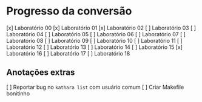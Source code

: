 # Progresso da conversão

[x] Laboratório 00
[x] Laboratório 01
[x] Laboratório 02
[ ] Laboratório 03
[ ] Laboratório 04
[ ] Laboratório 05
[ ] Laboratório 06
[ ] Laboratório 07
[ ] Laboratório 08
[ ] Laboratório 09
[ ] Laboratório 10
[ ] Laboratório 11
[ ] Laboratório 12
[ ] Laboratório 13
[ ] Laboratório 14
[ ] Laboratório 15
[x] Laboratório 16
[ ] Laboratório 17
[ ] Laboratório 18

## Anotações extras
[ ] Reportar bug no `kathara list` com usuário comum
[ ] Criar Makefile bonitinho

